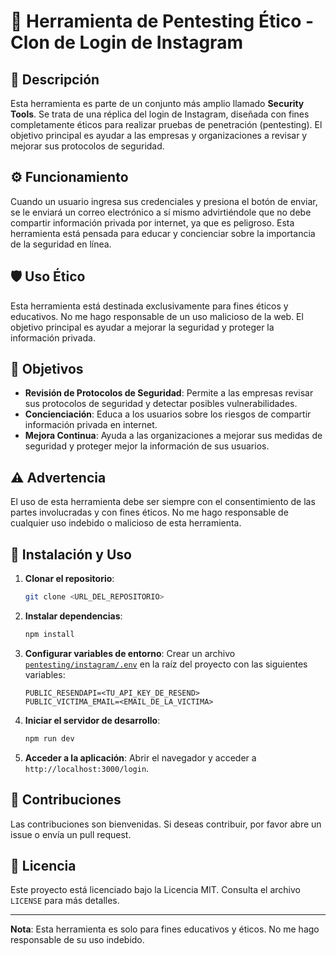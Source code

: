 # 🔐 Herramienta de Pentesting Ético - Clon de Login de Instagram

## 📄 Descripción

Esta herramienta es parte de un conjunto más amplio llamado **Security Tools**. Se trata de una réplica del login de Instagram, diseñada con fines completamente éticos para realizar pruebas de penetración (pentesting). El objetivo principal es ayudar a las empresas y organizaciones a revisar y mejorar sus protocolos de seguridad.

## ⚙️ Funcionamiento

Cuando un usuario ingresa sus credenciales y presiona el botón de enviar, se le enviará un correo electrónico a sí mismo advirtiéndole que no debe compartir información privada por internet, ya que es peligroso. Esta herramienta está pensada para educar y concienciar sobre la importancia de la seguridad en línea.

## 🛡️ Uso Ético

Esta herramienta está destinada exclusivamente para fines éticos y educativos. No me hago responsable de un uso malicioso de la web. El objetivo principal es ayudar a mejorar la seguridad y proteger la información privada.

## 🎯 Objetivos

- **Revisión de Protocolos de Seguridad**: Permite a las empresas revisar sus protocolos de seguridad y detectar posibles vulnerabilidades.
- **Concienciación**: Educa a los usuarios sobre los riesgos de compartir información privada en internet.
- **Mejora Continua**: Ayuda a las organizaciones a mejorar sus medidas de seguridad y proteger mejor la información de sus usuarios.

## ⚠️ Advertencia

El uso de esta herramienta debe ser siempre con el consentimiento de las partes involucradas y con fines éticos. No me hago responsable de cualquier uso indebido o malicioso de esta herramienta.

## 🚀 Instalación y Uso

1. **Clonar el repositorio**:

   ```sh
   git clone <URL_DEL_REPOSITORIO>
   ```

2. **Instalar dependencias**:

   ```sh
   npm install
   ```

3. **Configurar variables de entorno**:
   Crear un archivo [`pentesting/instagram/.env`](pentesting/instagram/.env) en la raíz del proyecto con las siguientes variables:

   ```env
   PUBLIC_RESENDAPI=<TU_API_KEY_DE_RESEND>
   PUBLIC_VICTIMA_EMAIL=<EMAIL_DE_LA_VICTIMA>
   ```

4. **Iniciar el servidor de desarrollo**:

   ```sh
   npm run dev
   ```

5. **Acceder a la aplicación**:
   Abrir el navegador y acceder a `http://localhost:3000/login`.

## 🤝 Contribuciones

Las contribuciones son bienvenidas. Si deseas contribuir, por favor abre un issue o envía un pull request.

## 📜 Licencia

Este proyecto está licenciado bajo la Licencia MIT. Consulta el archivo `LICENSE` para más detalles.

---

**Nota**: Esta herramienta es solo para fines educativos y éticos. No me hago responsable de su uso indebido.
